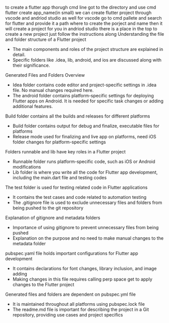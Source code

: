 to create a flutter app thorugh cmd line got to the directory and use cmd flutter create app_name(in small)
we can create flutter project through vscode and andriod studio as well  for vscode go to cmd pallete and search for flutter and provide it a path where to create the porject and name then it will create a project for you in andriod studio there is a place in the top to create a new project just follow the instructions along 
Understanding the file and folder structure of a Flutter project
- The main components and roles of the project structure are explained in detail.
- Specific folders like .idea, lib, android, and ios are discussed along with their significance.

Generated Files and Folders Overview
- Idea folder contains code editor and project-specific settings in .idea file. No manual changes required here.
- The android folder contains platform-specific settings for deploying Flutter apps on Android. It is needed for specific task changes or adding additional features.

Build folder contains all the builds and releases for different platforms
- Build folder contains output for debug and finalize, executable files for platforms
- Release mode used for finalizing and live app on platforms, need iOS folder changes for platform-specific settings

Folders runnable and lib have key roles in a Flutter project
- Runnable folder runs platform-specific code, such as iOS or Android modifications
- Lib folder is where you write all the code for Flutter app development, including the main.dart file and testing codes

The test folder is used for testing related code in Flutter applications
- It contains the test cases and code related to automation testing
- The .gitignore file is used to exclude unnecessary files and folders from being pushed to the git repository

Explanation of gitignore and metadata folders
- Importance of using gitignore to prevent unnecessary files from being pushed
- Explanation on the purpose and no need to make manual changes to the metadata folder

pubspec.yaml file holds important configurations for Flutter app development
- It contains declarations for font changes, library inclusion, and image adding
- Making changes in this file requires calling perp space get to apply changes to the Flutter project

Generated files and folders are dependent on pubspec.yml file
- It is maintained throughout all platforms using pubspec.lock file
- The readme.md file is important for describing the project in a Git repository, providing use cases and project specifics
